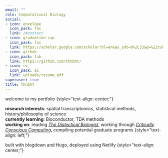 ```yaml
---
email: ""
role: Computational Biology
social:
- icon: envelope
  icon_pack: fas
  link: /#contact
- icon: graduation-cap
  icon_pack: fas
  link: https://scholar.google.com/scholar?hl=en&as_sdt=0%2C33&q=%22tuhina+bhat%22&btnG=
- icon: github
  icon_pack: fab
  link: https://github.com/thnbht/
- icon: cv
  icon_pack: ai
  link: uploads/resume.pdf
superuser: true
title: thnbht
---
```


welcome to my portfolio
{style="text-align: center;"}

**research interests**: spatial transcriptomics, statistical methods, history/philosophy of science \
**currently learning**: Bioconductor, TDA methods \
**working on**: reading [_The Dialectical Biologist_](https://ia800900.us.archive.org/3/items/TheDialecticalBiologist/Lewontin_-Levins_the_dialectical_biologist.pdf), working through [_Critically Conscious Computing_](https://criticallyconsciouscomputing.org/), compiling potential graduate programs
{style="text-align: left;"}

built with blogdown and Hugo, deployed using Netlify
{style="text-align: center;"}
